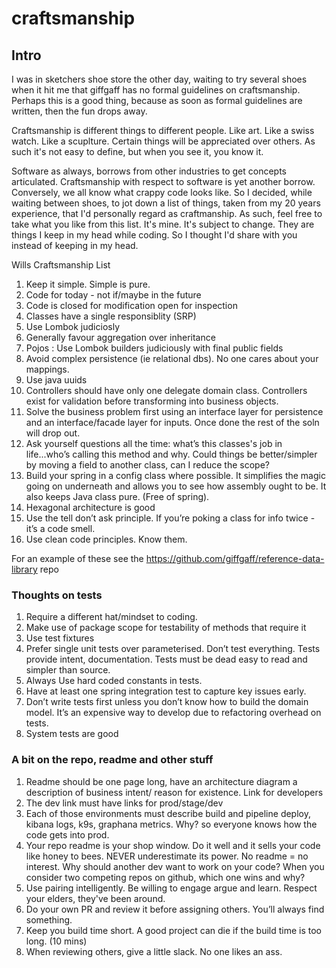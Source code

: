 # craftsmanship

## Intro
I was in sketchers shoe store the other day, waiting to try several shoes when it hit me that giffgaff has no formal guidelines on craftsmanship. Perhaps this is a good thing, because as soon as formal guidelines are written, then the fun drops away. 

Craftsmanship is different things to different people. Like art. Like a swiss watch. Like a scuplture. Certain things will be appreciated over others. As such it's not easy to define, but when you see it, you know it.

Software as always, borrows from other industries to get concepts articulated. Craftsmanship with respect to software is yet another borrow. Conversely, we all know what crappy code looks like. So I decided, while waiting between shoes, to jot down a list of things, taken from my 20 years experience, that I'd personally regard as craftmanship. As such, feel free to take what you like from this list. It's mine. It's subject to change. They are things I keep in my head while coding. So I thought I'd share with you instead of keeping in my head.


Wills Craftsmanship List


1. Keep it simple. Simple is pure.
2. Code for today - not if/maybe in the future
3. Code is closed for modification open for inspection
4. Classes have a single responsiblity (SRP)
5. Use Lombok judiciosly
6. Generally favour aggregation over inheritance
7. Pojos : Use Lombok builders judiciously with final public fields
8. Avoid complex persistence (ie relational dbs). No one cares about your mappings.
9. Use java uuids
10. Controllers should have only one delegate domain class. Controllers exist for validation before transforming into business objects.
11. Solve the business problem first using an interface layer for persistence and an interface/facade layer for inputs. Once done the rest of the soln will drop out.
12. Ask yourself questions all the time: what’s this classes's job in life...who’s calling this method and why. Could things be better/simpler by moving a field to another class, can I reduce the scope?
13. Build your spring in a config class where possible. It simplifies the magic going on underneath and allows you to see how assembly ought to be. It also keeps Java class pure. (Free of spring).
14. Hexagonal architecture is good
15. Use the tell don’t ask principle. If you’re poking a class for info twice - it’s a code smell.
16. Use clean code principles. Know them.

For an example of these see the https://github.com/giffgaff/reference-data-library repo

### Thoughts on tests

1. Require a different hat/mindset to coding.
2. Make use of package scope for testability of methods that require it
3. Use test fixtures
4. Prefer single unit tests over parameterised. Don’t test everything. Tests provide intent, documentation. Tests must be dead easy to read and simpler than source.
5. Always Use hard coded constants in tests.
6. Have at least one spring integration test to capture key issues early.
7. Don’t write tests first unless you don’t know how to build the domain model. It’s an expensive way to develop due to refactoring overhead on tests.
8. System tests are good

### A bit on the repo, readme and other stuff

1. Readme should be one page long, have an architecture diagram a description of business intent/ reason for existence. Link for developers
1. The dev link must have links for prod/stage/dev
1. Each of those environments must describe build and pipeline deploy, kibana logs, k9s, graphana metrics. Why? so everyone knows how the code gets into prod.
1. Your repo readme is your shop window. Do it well and it sells your code like honey to bees. NEVER underestimate its power. No readme = no interest. Why should another dev want to work on your code? When you consider two competing repos on github, which one wins and why?
1. Use pairing intelligently. Be willing to engage argue and learn. Respect your elders, they've been around.
1. Do your own PR and review it before assigning others. You’ll always find something.
2. Keep you build time short. A good project can die if the build time is too long. (10 mins)
3. When reviewing others, give a little slack. No one likes an ass.


